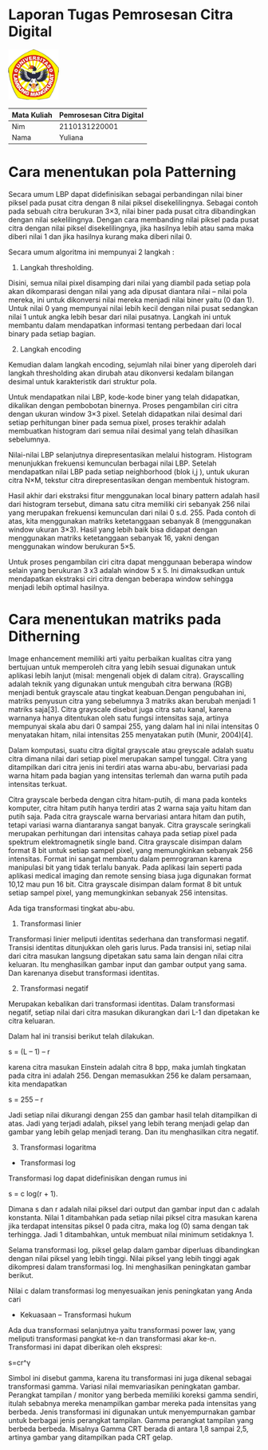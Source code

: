 # Laporan Tugas Pemrosesan Citra Digital
<img src="/Gambar/Gambar-Tugas-4/Logo-ULM.png" width="20%" height="20%">

Mata Kuliah | Pemrosesan Citra Digital
--------|--------
Nim | 2110131220001
Nama | Yuliana

# Cara menentukan pola Patterning

Secara umum LBP dapat didefinisikan sebagai perbandingan nilai biner piksel pada pusat citra dengan 8 nilai piksel disekelilingnya. Sebagai contoh pada sebuah citra berukuran 3×3, nilai biner pada pusat citra dibandingkan dengan nilai sekelilingnya. Dengan cara membanding nilai piksel pada pusat citra dengan nilai piksel disekelilingnya, jika hasilnya lebih atau sama maka diberi nilai 1 dan jika hasilnya kurang maka diberi nilai 0. 

Secara umum algoritma ini mempunyai 2 langkah  :
1. Langkah thresholding.

Disini, semua nilai pixel disamping dari nilai yang diambil pada setiap pola akan dikomparasi dengan nilai yang ada dipusat diantara nilai – nilai pola mereka, ini untuk dikonversi nilai mereka menjadi nilai biner yaitu (0 dan 1).  Untuk nilai 0 yang mempunyai nilai lebih kecil dengan nilai pusat sedangkan nilai 1 untuk angka lebih besar dari nilai pusatnya. Langkah ini untuk membantu dalam mendapatkan informasi tentang perbedaan dari local binary pada setiap bagian. 

2. Langkah encoding

Kemudian dalam langkah encoding, sejumlah nilai biner yang diperoleh dari langkah thresholding akan dirubah atau dikonversi kedalam bilangan desimal untuk karakteristik dari struktur pola. 

Untuk mendapatkan nilai LBP, kode-kode biner yang telah didapatkan, dikalikan dengan pembobotan binernya. Proses pengambilan ciri citra dengan ukuran window 3×3 pixel. Setelah didapatkan nilai desimal dari setiap perhitungan biner pada semua pixel, proses terakhir adalah membuatkan histogram dari semua nilai desimal yang telah dihasilkan sebelumnya. 

Nilai-nilai LBP selanjutnya direpresentasikan melalui histogram. Histogram menunjukkan frekuensi kemunculan berbagai nilai LBP. Setelah mendapatkan nilai LBP pada setiap neighborhood (blok i,j ), untuk ukuran citra N×M, tekstur citra direpresentasikan dengan membentuk histogram.

Hasil akhir dari ekstraksi fitur menggunakan local binary pattern adalah hasil dari histogram tersebut, dimana satu citra memiliki ciri sebanyak 256 nilai yang merupakan frekuensi kemunculan dari nilai 0 s.d. 255. Pada contoh di atas, kita menggunakan matriks ketetanggaan sebanyak 8 (menggunakan window ukuran 3×3). Hasil yang lebih baik bisa didapat dengan menggunakan matriks ketetanggaan sebanyak 16, yakni dengan menggunakan window berukuran 5×5.

Untuk proses pengambilan ciri citra dapat menggunaan beberapa window selain yang berukuran 3 x3 adalah window 5 x 5. Ini dimaksudkan untuk mendapatkan ekstraksi ciri citra dengan beberapa window sehingga menjadi lebih optimal hasilnya.
 
# Cara menentukan matriks pada Ditherning

Image enhancement memiliki arti yaitu perbaikan kualitas citra yang bertujuan untuk memperoleh citra yang lebih sesuai digunakan untuk aplikasi lebih lanjut (misal: mengenali objek di dalam citra). Grayscalling adalah teknik yang digunakan untuk mengubah citra berwana (RGB) menjadi bentuk grayscale atau tingkat keabuan.Dengan pengubahan ini, matriks penyusun citra yang sebelumnya 3 matriks akan berubah menjadi 1 matriks saja[3]. Citra grayscale disebut juga citra satu kanal, karena warnanya hanya ditentukan oleh satu fungsi intensitas saja, artinya mempunyai skala abu dari 0 sampai 255, yang dalam hal ini nilai intensitas 0 menyatakan hitam, nilai intensitas 255 menyatakan putih (Munir, 2004)[4].

Dalam komputasi, suatu citra digital grayscale atau greyscale adalah suatu citra dimana nilai dari setiap pixel merupakan sampel tunggal. Citra yang ditampilkan dari citra jenis ini terdiri atas warna abu-abu, bervariasi pada warna hitam pada bagian yang intensitas terlemah dan warna putih pada intensitas terkuat. 

Citra grayscale berbeda dengan citra hitam-putih, di mana pada konteks komputer, citra hitam putih hanya terdiri atas 2 warna saja yaitu hitam dan putih saja. Pada citra grayscale warna bervariasi antara hitam dan putih, tetapi variasi warna diantaranya sangat banyak. Citra grayscale seringkali merupakan perhitungan dari intensitas cahaya pada setiap pixel pada spektrum elektromagnetik single band. Citra grayscale disimpan dalam format 8 bit untuk setiap sampel pixel, yang memungkinkan sebanyak 256 intensitas. Format ini sangat membantu dalam pemrograman karena manipulasi bit yang tidak terlalu banyak. Pada aplikasi lain seperti pada aplikasi medical imaging dan remote sensing biasa juga digunakan format 10,12 mau pun 16 bit. Citra grayscale disimpan dalam format 8 bit untuk setiap sampel pixel, yang memungkinkan sebanyak 256 intensitas.

Ada tiga transformasi tingkat abu-abu.

1. Transformasi linier

Transformasi linier meliputi identitas sederhana dan transformasi negatif. Transisi identitas ditunjukkan oleh garis lurus. Pada transisi ini, setiap nilai dari citra masukan langsung dipetakan satu sama lain dengan nilai citra keluaran. Itu menghasilkan gambar input dan gambar output yang sama. Dan karenanya disebut transformasi identitas.

2. Transformasi negatif

Merupakan kebalikan dari transformasi identitas. Dalam transformasi negatif, setiap nilai dari citra masukan dikurangkan dari L-1 dan dipetakan ke citra keluaran.

Dalam hal ini transisi berikut telah dilakukan.

s = (L – 1) – r

karena citra masukan Einstein adalah citra 8 bpp, maka jumlah tingkatan pada citra ini adalah 256. Dengan memasukkan 256 ke dalam persamaan, kita mendapatkan

s = 255 – r

Jadi setiap nilai dikurangi dengan 255 dan gambar hasil telah ditampilkan di atas. Jadi yang terjadi adalah, piksel yang lebih terang menjadi gelap dan gambar yang lebih gelap menjadi terang. Dan itu menghasilkan citra negatif.

3. Transformasi logaritma

- Transformasi log

Transformasi log dapat didefinisikan dengan rumus ini

s = c log(r + 1).

Dimana s dan r adalah nilai piksel dari output dan gambar input dan c adalah konstanta. Nilai 1 ditambahkan pada setiap nilai piksel citra masukan karena jika terdapat intensitas piksel 0 pada citra, maka log (0) sama dengan tak terhingga. Jadi 1 ditambahkan, untuk membuat nilai minimum setidaknya 1.

Selama transformasi log, piksel gelap dalam gambar diperluas dibandingkan dengan nilai piksel yang lebih tinggi. Nilai piksel yang lebih tinggi agak dikompresi dalam transformasi log. Ini menghasilkan peningkatan gambar berikut.

Nilai c dalam transformasi log menyesuaikan jenis peningkatan yang Anda cari

- Kekuasaan – Transformasi hukum

Ada dua transformasi selanjutnya yaitu transformasi power law, yang meliputi transformasi pangkat ke-n dan transformasi akar ke-n. Transformasi ini dapat diberikan oleh ekspresi:

s=cr^γ

Simbol ini disebut gamma, karena itu transformasi ini juga dikenal sebagai transformasi gamma. Variasi nilai memvariasikan peningkatan gambar. Perangkat tampilan / monitor yang berbeda memiliki koreksi gamma sendiri, itulah sebabnya mereka menampilkan gambar mereka pada intensitas yang berbeda. Jenis transformasi ini digunakan untuk menyempurnakan gambar untuk berbagai jenis perangkat tampilan. Gamma perangkat tampilan yang berbeda berbeda. Misalnya Gamma CRT berada di antara 1,8 sampai 2,5, artinya gambar yang ditampilkan pada CRT gelap.

